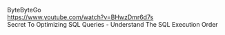 
ByteByteGo    
https://www.youtube.com/watch?v=BHwzDmr6d7s    
Secret To Optimizing SQL Queries - Understand The SQL Execution Order    
